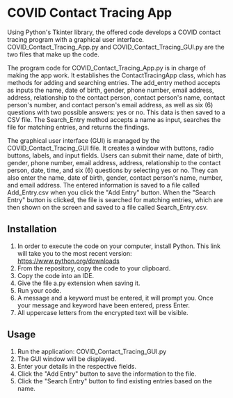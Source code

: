 # COVID Contact Tracing App
Using Python's Tkinter library, the offered code develops a COVID contact tracing program with a graphical user interface. COVID_Contact_Tracing_App.py and COVID_Contact_Tracing_GUI.py are the two files that make up the code.

The program code for COVID_Contact_Tracing_App.py is in charge of making the app work. It establishes the ContactTracingApp class, which has methods for adding and searching entries. The add_entry method accepts as inputs the name, date of birth, gender, phone number, email address, address, relationship to the contact person, contact person's name, contact person's number, and contact person's email address, as well as six (6) questions with two possible answers: yes or no. This data is then saved to a CSV file. The Search_Entry method accepts a name as input, searches the file for matching entries, and returns the findings.

The graphical user interface (GUI) is managed by the COVID_Contact_Tracing_GUI file. It creates a window with buttons, radio buttons, labels, and input fields. Users can submit their name, date of birth, gender, phone number, email address, address, relationship to the contact person, date, time, and six (6) questions by selecting yes or no. They can also enter the name, date of birth, gender, contact person's name, number, and email address. The entered information is saved to a file called Add_Entry.csv when you click the "Add Entry" button. When the "Search Entry" button is clicked, the file is searched for matching entries, which are then shown on the screen and saved to a file called Search_Entry.csv.

## Installation
1. In order to execute the code on your computer, install Python. This link will take you to the most recent version: https://www.python.org/downloads
2. From the repository, copy the code to your clipboard.
3. Copy the code into an IDE.
4. Give the file a.py extension when saving it.
5. Run your code.
6. A message and a keyword must be entered, it will prompt you. Once your message and keyword have been entered, press Enter.
7. All uppercase letters from the encrypted text will be visible.

## Usage
1. Run the application: COVID_Contact_Tracing_GUI.py
2. The GUI window will be displayed.
3. Enter your details in the respective fields.
4. Click the "Add Entry" button to save the information to the file.
5. Click the "Search Entry" button to find existing entries based on the name.